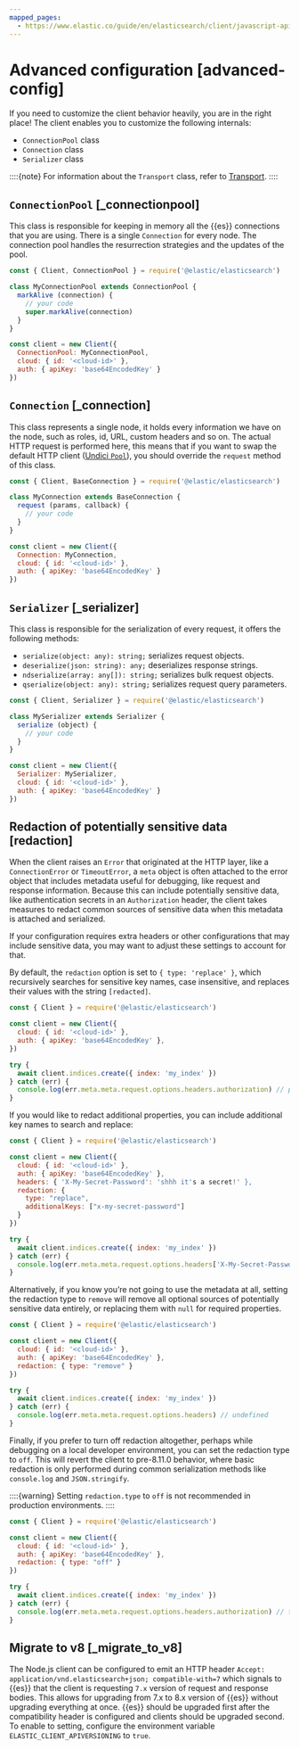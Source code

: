 ```yaml
---
mapped_pages:
  - https://www.elastic.co/guide/en/elasticsearch/client/javascript-api/current/advanced-config.html
---
```


# Advanced configuration [advanced-config]

If you need to customize the client behavior heavily, you are in the right place! The client enables you to customize the following internals:

* `ConnectionPool` class
* `Connection` class
* `Serializer` class

::::{note}
For information about the `Transport` class, refer to [Transport](/reference/transport.md).
::::



## `ConnectionPool` [_connectionpool]

This class is responsible for keeping in memory all the {{es}} connections that you are using. There is a single `Connection` for every node. The connection pool handles the resurrection strategies and the updates of the pool.

```js
const { Client, ConnectionPool } = require('@elastic/elasticsearch')

class MyConnectionPool extends ConnectionPool {
  markAlive (connection) {
    // your code
    super.markAlive(connection)
  }
}

const client = new Client({
  ConnectionPool: MyConnectionPool,
  cloud: { id: '<cloud-id>' },
  auth: { apiKey: 'base64EncodedKey' }
})
```


## `Connection` [_connection]

This class represents a single node, it holds every information we have on the node, such as roles, id, URL, custom headers and so on. The actual HTTP request is performed here, this means that if you want to swap the default HTTP client ([Undici `Pool`](https://undici.nodejs.org/#/docs/api/Pool.md)), you should override the `request` method of this class.

```js
const { Client, BaseConnection } = require('@elastic/elasticsearch')

class MyConnection extends BaseConnection {
  request (params, callback) {
    // your code
  }
}

const client = new Client({
  Connection: MyConnection,
  cloud: { id: '<cloud-id>' },
  auth: { apiKey: 'base64EncodedKey' }
})
```


## `Serializer` [_serializer]

This class is responsible for the serialization of every request, it offers the following methods:

* `serialize(object: any): string;` serializes request objects.
* `deserialize(json: string): any;` deserializes response strings.
* `ndserialize(array: any[]): string;` serializes bulk request objects.
* `qserialize(object: any): string;` serializes request query parameters.

```js
const { Client, Serializer } = require('@elastic/elasticsearch')

class MySerializer extends Serializer {
  serialize (object) {
    // your code
  }
}

const client = new Client({
  Serializer: MySerializer,
  cloud: { id: '<cloud-id>' },
  auth: { apiKey: 'base64EncodedKey' }
})
```


## Redaction of potentially sensitive data [redaction]

When the client raises an `Error` that originated at the HTTP layer, like a `ConnectionError` or `TimeoutError`, a `meta` object is often attached to the error object that includes metadata useful for debugging, like request and response information. Because this can include potentially sensitive data, like authentication secrets in an `Authorization` header, the client takes measures to redact common sources of sensitive data when this metadata is attached and serialized.

If your configuration requires extra headers or other configurations that may include sensitive data, you may want to adjust these settings to account for that.

By default, the `redaction` option is set to `{ type: 'replace' }`, which recursively searches for sensitive key names, case insensitive, and replaces their values with the string `[redacted]`.

```js
const { Client } = require('@elastic/elasticsearch')

const client = new Client({
  cloud: { id: '<cloud-id>' },
  auth: { apiKey: 'base64EncodedKey' },
})

try {
  await client.indices.create({ index: 'my_index' })
} catch (err) {
  console.log(err.meta.meta.request.options.headers.authorization) // prints "[redacted]"
}
```

If you would like to redact additional properties, you can include additional key names to search and replace:

```js
const { Client } = require('@elastic/elasticsearch')

const client = new Client({
  cloud: { id: '<cloud-id>' },
  auth: { apiKey: 'base64EncodedKey' },
  headers: { 'X-My-Secret-Password': 'shhh it's a secret!' },
  redaction: {
    type: "replace",
    additionalKeys: ["x-my-secret-password"]
  }
})

try {
  await client.indices.create({ index: 'my_index' })
} catch (err) {
  console.log(err.meta.meta.request.options.headers['X-My-Secret-Password']) // prints "[redacted]"
}
```

Alternatively, if you know you’re not going to use the metadata at all, setting the redaction type to `remove` will remove all optional sources of potentially sensitive data entirely, or replacing them with `null` for required properties.

```js
const { Client } = require('@elastic/elasticsearch')

const client = new Client({
  cloud: { id: '<cloud-id>' },
  auth: { apiKey: 'base64EncodedKey' },
  redaction: { type: "remove" }
})

try {
  await client.indices.create({ index: 'my_index' })
} catch (err) {
  console.log(err.meta.meta.request.options.headers) // undefined
}
```

Finally, if you prefer to turn off redaction altogether, perhaps while debugging on a local developer environment, you can set the redaction type to `off`. This will revert the client to pre-8.11.0 behavior, where basic redaction is only performed during common serialization methods like `console.log` and `JSON.stringify`.

::::{warning}
Setting `redaction.type` to `off` is not recommended in production environments.
::::


```js
const { Client } = require('@elastic/elasticsearch')

const client = new Client({
  cloud: { id: '<cloud-id>' },
  auth: { apiKey: 'base64EncodedKey' },
  redaction: { type: "off" }
})

try {
  await client.indices.create({ index: 'my_index' })
} catch (err) {
  console.log(err.meta.meta.request.options.headers.authorization) // the actual header value will be logged
}
```


## Migrate to v8 [_migrate_to_v8]

The Node.js client can be configured to emit an HTTP header `Accept: application/vnd.elasticsearch+json; compatible-with=7` which signals to {{es}} that the client is requesting `7.x` version of request and response bodies. This allows for upgrading from 7.x to 8.x version of {{es}} without upgrading everything at once. {{es}} should be upgraded first after the compatibility header is configured and clients should be upgraded second. To enable to setting, configure the environment variable `ELASTIC_CLIENT_APIVERSIONING` to `true`.

